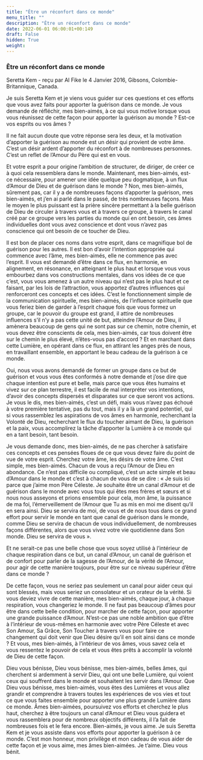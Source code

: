 ```yaml
---
title: "Être un réconfort dans ce monde"
menu_title: ""
description: "Être un réconfort dans ce monde"
date: 2022-06-01 06:00:01+00:149
draft: False
hidden: True
weight:
---
```

### Être un réconfort dans ce monde

Seretta Kem - reçu par Al Fike le 4 Janvier 2016, Gibsons, Colombie-Britannique, Canada.

Je suis Seretta Kem et je viens vous guider sur ces questions et ces efforts que vous avez faits pour apporter la guérison dans ce monde. Je vous demande de réfléchir, mes bien-aimés, à ce qui vous motive lorsque vous vous réunissez de cette façon pour apporter la guérison au monde ? Est-ce vos esprits ou vos âmes ?

Il ne fait aucun doute que votre réponse sera les deux, et la motivation d’apporter la guérison au monde est un désir qui provient de votre âme. C’est un désir ardent d’apporter du réconfort à de nombreuses personnes. C’est un reflet de l’Amour du Père qui est en vous.

Et votre esprit a pour origine l’ambition de structurer, de diriger, de créer ce à quoi cela ressemblera dans le monde. Maintenant, mes bien-aimés, est-ce nécessaire, pour amener une idée quelque peu dogmatique, à un flux d’Amour de Dieu et de guérison dans le monde ? Non, mes bien-aimés, sûrement pas, car il y a de nombreuses façons d’apporter la guérison, mes bien-aimés, et j’en ai parlé dans le passé, de très nombreuses façons. Mais le moyen le plus puissant est la prière sincère permettant à la belle guérison de Dieu de circuler à travers vous et à travers ce groupe, à travers le canal créé par ce groupe vers les parties du monde qui en ont besoin, ces âmes individuelles dont vous avez conscience et dont vous n’avez pas conscience qui ont besoin de ce toucher de Dieu.

Il est bon de placer ces noms dans votre esprit, dans ce magnifique bol de guérison pour les autres. Il est bon d’avoir l’intention appropriée qui commence avec l’âme, mes bien-aimés, elle ne commence pas avec l’esprit. Il vous est demandé d’être dans ce flux, en harmonie, en alignement, en résonance, en atteignant le plus haut et lorsque vous vous embourbez dans vos constructions mentales, dans vos idées de ce que c’est, vous vous amenez à un autre niveau qui n’est pas le plus haut et ce faisant, par les lois de l’attraction, vous apportez d’autres influences qui renforceront ces concepts et ces idées. C’est le fonctionnement simple de la communication spirituelle, mes bien-aimés, de l’influence spirituelle que vous feriez bien de garder à l’esprit chaque fois que vous formez un groupe, car le pouvoir du groupe est grand, il attire de nombreuses influences s’il n’y a pas cette unité de but, atteindre l’Amour de Dieu, il amènera beaucoup de gens qui ne sont pas sur ce chemin, notre chemin, et vous devez être conscients de cela, mes bien-aimés, car tous doivent être sur le chemin le plus élevé, n’êtes-vous pas d’accord ? Et en marchant dans cette Lumière, en opérant dans ce flux, en attirant les anges près de nous, en travaillant ensemble, en apportant le beau cadeau de la guérison à ce monde.

Oui, nous vous avons demandé de former un groupe dans ce but de guérison et vous vous êtes conformés à notre demande et j’ose dire que chaque intention est pure et belle, mais parce que vous êtes humains et vivez sur ce plan terrestre, il est facile de mal interpréter vos intentions, d’avoir des concepts dispersés et disparates sur ce que seront vos actions. Je vous le dis, mes bien-aimés, c’est un défi, mais vous n’avez pas échoué à votre première tentative, pas du tout, mais il y a là un grand potentiel, qui si vous rassemblez les aspirations de vos âmes en harmonie, recherchant la Volonté de Dieu, recherchant le flux du toucher aimant de Dieu, la guérison et la paix, vous accomplirez la tâche d’apporter la Lumière à ce monde qui en a tant besoin, tant besoin.

Je vous demande donc, mes bien-aimés, de ne pas chercher à satisfaire ces concepts et ces pensées floues de ce que vous devez faire du point de vue de votre esprit. Cherchez votre âme, les désirs de votre âme. C’est simple, mes bien-aimés. Chacun de vous a reçu l’Amour de Dieu en abondance. Ce n’est pas difficile ou compliqué, c’est un acte simple et beau d’Amour dans le monde et c’est à chacun de vous de se dire : « Je suis ici parce que j’aime mon Père Céleste. Je souhaite être un canal d’Amour et de guérison dans le monde avec vous tous qui êtes mes frères et sœurs et si nous nous asseyons et prions ensemble pour cela, mon âme, la puissance de ma foi, l’émerveillement de l’Amour que Tu as mis en moi me disent qu’il en sera ainsi. Dieu se servira de moi, de vous et de nous tous dans ce grand effort pour servir le monde en tant que canal de guérison dans le monde, comme Dieu se servira de chacun de vous individuellement, de nombreuses façons différentes, alors que vous vivez votre vie quotidienne dans Son monde. Dieu se servira de vous ».

Et ne serait-ce pas une belle chose que vous soyez utilisé à l’intérieur de chaque respiration dans ce but, un canal d’Amour, un canal de guérison et de confort pour parler de la sagesse de l’Amour, de la vérité de l’Amour, pour agir de cette manière toujours, pour être sur ce niveau supérieur d’être dans ce monde ?

De cette façon, vous ne seriez pas seulement un canal pour aider ceux qui sont blessés, mais vous seriez un consolateur et un orateur de la vérité. Si vous deviez vivre de cette manière, mes bien-aimés, chaque jour, à chaque respiration, vous changeriez le monde. Il ne faut pas beaucoup d’âmes pour être dans cette belle condition, pour marcher de cette façon, pour apporter une grande puissance d’Amour. N’est-ce pas une noble ambition que d’être à l’intérieur de vous-mêmes en harmonie avec votre Père Céleste et avec Son Amour, Sa Grâce, Son Toucher à travers vous pour faire ce changement qui doit venir que Dieu désire qu’il en soit ainsi dans ce monde ? Et vous, mes bien-aimés, à l’intérieur de vos âmes, vous savez cela et vous ressentez le pouvoir de cela et vous êtes prêts à accomplir la volonté de Dieu de cette façon.

Dieu vous bénisse, Dieu vous bénisse, mes bien-aimés, belles âmes, qui cherchent si ardemment à servir Dieu, qui ont une belle Lumière, qui voient ceux qui souffrent dans le monde et souhaitent les servir dans l’Amour. Que Dieu vous bénisse, mes bien-aimés, vous êtes des Lumières et vous allez grandir et comprendre à travers toutes les expériences de vos vies et tout ce que vous faites ensemble pour apporter une plus grande Lumière dans ce monde. Âmes bien-aimées, poursuivez vos efforts et cherchez le plus haut, cherchez à être toujours un canal d’Amour et Dieu vous guidera et vous rassemblera pour de nombreux objectifs différents, il l’a fait de nombreuses fois et le fera encore. Bien-aimés, je vous aime. Je suis Seretta Kem et je vous assiste dans vos efforts pour apporter la guérison à ce monde. C’est mon honneur, mon privilège et mon cadeau de vous aider de cette façon et je vous aime, mes âmes bien-aimées. Je t’aime. Dieu vous bénit.

